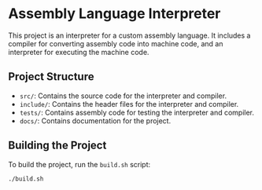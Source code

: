 # Assembly Language Interpreter

This project is an interpreter for a custom assembly language. It includes a compiler for converting assembly code into machine code, and an interpreter for executing the machine code.

## Project Structure

- `src/`: Contains the source code for the interpreter and compiler.
- `include/`: Contains the header files for the interpreter and compiler.
- `tests/`: Contains assembly code for testing the interpreter and compiler.
- `docs/`: Contains documentation for the project.

## Building the Project

To build the project, run the `build.sh` script:

```sh
./build.sh
```
